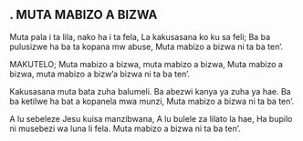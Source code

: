 ## . MUTA MABIZO A BIZWA

Muta pala i ta lila, nako ha i ta fela,
La kakusasana ko ku sa feli;
Ba ba pulusizwe ha ba ta kopana mw abuse,
Muta mabizo a bizwa ni ta ba ten’.

MAKUTELO;
Muta mabizo a bizwa, muta mabizo a bizwa,
Muta mabizo a bizwa, muta mabizo a bizw’a bizwa ni ta ba ten’.


Kakusasana muta bata zuha balumeli.
Ba abezwi kanya ya zuha ya hae.
Ba ba ketilwe ha bat a kopanela mwa munzi,
Muta mabizo a bizwa ni ta ba ten’.


A lu sebeleze Jesu kuisa manzibwana,
A lu bulele za lilato la hae,
Ha bupilo ni musebezi wa luna li fela.
Muta mabizo a bizwa ni ta ba ten’.



